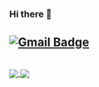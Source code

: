 ### Hi there 👋

[![Gmail Badge](https://img.shields.io/badge/-service@yilin10.tw-c14438?style=plastic&logo=Gmail&logoColor=white&link=mailto:service@yilin10.tw)](mailto:service@yilin10.tw)
---
<br>
<a href="https://github.com/anuraghazra/github-readme-stats">
  <img align="center" src="https://github-readme-stats.vercel.app/api?username=sdf0822&show_icons=true" />
</a>
<a href="https://github.com/anuraghazra/convoychat">
  <img align="center" src="https://github-readme-stats.vercel.app/api/pin/?username=sdf0822&repo=convoychat" />
</a>
